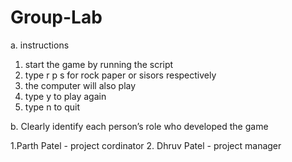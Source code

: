 # Group-Lab

a. instructions
  1. start the game by running the script
  2. type r p s for rock paper or sisors respectively
  3. the computer will also play
  4. type y to play again
  5. type n to quit


b.	Clearly identify each person’s role who developed the game

  1.Parth Patel - project cordinator
  2. Dhruv Patel - project manager
